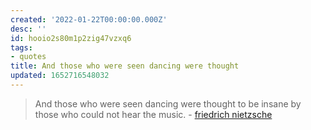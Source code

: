 ```yaml
---
created: '2022-01-22T00:00:00.000Z'
desc: ''
id: hooio2s80m1p2zig47vzxq6
tags:
- quotes
title: And those who were seen dancing were thought
updated: 1652716548032
---
```

   
> And those who were seen dancing were thought to be insane by those who could not hear the music. - [friedrich nietzsche](../../resources/people/friedrich%20nietzsche.md)